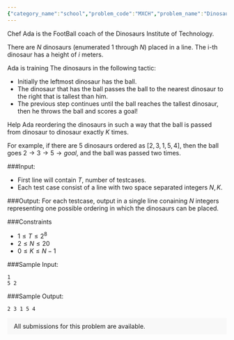 ```yaml
---
{"category_name":"school","problem_code":"MXCH","problem_name":"Dinosaurs Football","problemComponents":{"constraints":"","constraintsState":false,"subtasks":"","subtasksState":false,"inputFormat":"","inputFormatState":false,"outputFormat":"","outputFormatState":false,"sampleTestCases":{}},"video_editorial_url":"https://youtu.be/985YHiqk6W8","languages_supported":{"0":"CPP14","1":"C","2":"JAVA","3":"PYTH 3.6","4":"PYTH","5":"PYP3","6":"CS2","7":"ADA","8":"PYPY","9":"TEXT","10":"PAS fpc","11":"NODEJS","12":"RUBY","13":"PHP","14":"GO","15":"HASK","16":"TCL","17":"PERL","18":"SCALA","19":"LUA","20":"kotlin","21":"BASH","22":"JS","23":"LISP sbcl","24":"rust","25":"PAS gpc","26":"BF","27":"CLOJ","28":"R","29":"D","30":"CAML","31":"FORT","32":"ASM","33":"swift","34":"FS","35":"WSPC","36":"LISP clisp","37":"SQL","38":"SCM guile","39":"PERL6","40":"ERL","41":"CLPS","42":"ICK","43":"NICE","44":"PRLG","45":"ICON","46":"COB","47":"SCM chicken","48":"PIKE","49":"SCM qobi","50":"ST","51":"NEM"},"max_timelimit":1,"source_sizelimit":50000,"problem_author":"alei","problem_tester":"","date_added":"24-10-2019","tags":{"0":"alei","1":"cnmp2019","2":"pattern","3":"simple","4":"taran_1407"},"problem_difficulty_level":"Simple","best_tag":"","editorial_url":"https://discuss.codechef.com/problems/MXCH","time":{"view_start_date":1573313400,"submit_start_date":1573313400,"visible_start_date":1573313400,"end_date":1735669800},"is_direct_submittable":false,"problemDiscussURL":"https://discuss.codechef.com/search?q=MXCH","is_proctored":false,"visitedContests":{},"layout":"problem"}
---
```

Chef Ada is the FootBall coach of the Dinosaurs Institute of Technology.

There are $N$ dinosaurs (enumerated $1$ through $N$) placed in a line. The i-th dinosaur has a height of $i$ meters.

Ada is training The dinosaurs in the following tactic:

- Initially the leftmost dinosaur has the ball.
- The dinosaur that has the ball passes the ball to the nearest dinosaur to the right that is tallest than him.
- The previous step continues until the ball reaches the tallest dinosaur, then he throws the ball and scores a goal!

Help Ada reordering the dinosaurs in such a way that the ball is passed from dinosaur to dinosaur exactly $K$ times.

For example, if there are $5$ dinosaurs ordered as $[2,3,1,5,4]$, then the ball goes $2 \rightarrow 3\rightarrow5 \rightarrow goal$, and the ball was passed two times.


###Input:

- First line will contain $T$, number of testcases.
- Each test case consist of a line with two space separated integers $N,K$.


###Output:
For each testcase, output in a single line conaining $N$ integers representing one possible ordering in which the dinosaurs can be placed.

###Constraints 

- $1 \leq T \leq 2^8$
- $2 \leq N \leq 20$
- $0 \leq K \leq N-1$

###Sample Input:
```
1
5 2
```
###Sample Output:
```
2 3 1 5 4
```

<aside style='background: #f8f8f8;padding: 10px 15px;'><div>All submissions for this problem are available.</div></aside>